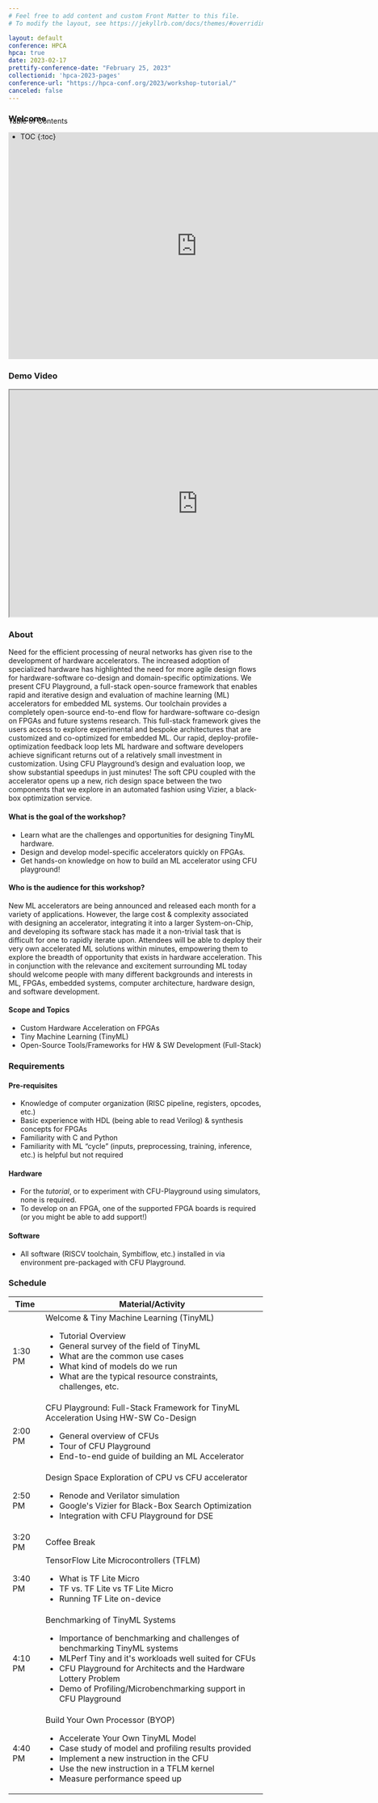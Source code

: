 ```yaml
---
# Feel free to add content and custom Front Matter to this file.
# To modify the layout, see https://jekyllrb.com/docs/themes/#overriding-theme-defaults

layout: default
conference: HPCA
hpca: true
date: 2023-02-17
prettify-conference-date: "February 25, 2023" 
collectionid: 'hpca-2023-pages' 
conference-url: "https://hpca-conf.org/2023/workshop-tutorial/"
canceled: false
---
```


<div id="toc_container" style="position: absolute" markdown="1">
<p class="toc_title">Table of Contents</p>

- TOC
{:toc}
</div>

### Welcome
<iframe src="https://docs.google.com/presentation/d/e/2PACX-1vRBA7fvaeUFvxXuPnbeq6tl4tFIxRnMG09-TP7RCk5f6Hd9ZrEGvgijBeEwqOGSGDco3fMEjs7fBUiL/embed?start=false&loop=false&delayms=3000" frameborder="0" width="746" height="449" allowfullscreen="true" mozallowfullscreen="true" webkitallowfullscreen="true"></iframe>

### Demo Video
<iframe src="https://drive.google.com/file/d/1l1eUSqSeUHHzTSWsa8wW87NKzPhfnYuy/preview" width="746" height="449" allow="autoplay"></iframe>


### About 
Need for the efficient processing of neural networks has given rise to the development of hardware accelerators. The increased adoption of specialized hardware has highlighted the need for more agile design flows for hardware-software co-design and domain-specific optimizations. We present CFU Playground, a full-stack open-source framework that enables rapid and iterative design and evaluation of machine learning (ML) accelerators for embedded ML systems. Our toolchain provides a completely open-source end-to-end flow for hardware-software co-design on FPGAs and future systems research. This full-stack framework gives the users access to explore experimental and bespoke architectures that are customized and co-optimized for embedded ML. Our rapid, deploy-profile-optimization feedback loop lets ML hardware and software developers achieve significant returns out of a relatively small investment in customization. Using CFU Playground’s design and evaluation loop, we show substantial speedups in just minutes! The soft CPU coupled with the accelerator opens up a new, rich design space between the two components that we explore in an automated fashion using Vizier, a black-box optimization service.

#### What is the goal of the workshop?
- Learn what are the challenges and opportunities for designing TinyML hardware.
- Design and develop model-specific accelerators quickly on FPGAs.
- Get hands-on knowledge on how to build an ML accelerator using CFU playground!

#### Who is the audience for this workshop?
New ML accelerators are being announced and released each month for a variety of applications. However, the large cost & complexity associated with designing an accelerator, integrating it into a larger System-on-Chip, and developing its software stack has made it a non-trivial task that is difficult for one to rapidly iterate upon. Attendees will be able to deploy their very own accelerated ML solutions within minutes, empowering them to explore the breadth of opportunity that exists in hardware acceleration. This in conjunction with the relevance and excitement surrounding ML today should welcome people with many different backgrounds and interests in ML, FPGAs, embedded systems, computer architecture, hardware design, and software development. 

#### Scope and Topics 
- Custom Hardware Acceleration on FPGAs
- Tiny Machine Learning (TinyML)
- Open-Source Tools/Frameworks for HW & SW Development (Full-Stack)

### Requirements
#### Pre-requisites
- Knowledge of computer organization (RISC pipeline, registers, opcodes, etc.)
- Basic experience with HDL (being able to read Verilog) & synthesis concepts for FPGAs
- Familiarity with C and Python
- Familiarity with ML “cycle” (inputs, preprocessing, training, inference, etc.) is helpful but not required

#### Hardware
- For the *tutorial*, or to experiment with CFU-Playground using simulators, none is required.
- To develop on an FPGA, one of the supported FPGA boards is required (or you might be able to add support!)

#### Software
- All software (RISCV toolchain, Symbiflow, etc.) installed in via environment pre-packaged with CFU Playground. 

### Schedule
<div>
<table>
<thead>
  <tr>
    <th>Time</th>
    <th>Material/Activity</th>
  </tr>
</thead>
<tbody>
  <tr>
    <td>1:30 PM</td>
    <td>Welcome &amp; Tiny Machine Learning (TinyML)
    	<ul>
    	<li>Tutorial Overview</li>
    	<li>General survey of the field of TinyML</li>
    	<li>What are the common use cases</li>
    	<li>What kind of models do we run</li>
    	<li>What are the typical resource constraints, challenges, etc.</li>
    	</ul>
    </td>
  </tr>
  <tr>
    <td>2:00 PM</td>
    <td>CFU Playground: Full-Stack Framework for TinyML Acceleration Using HW-SW Co-Design
    	<ul>
    		<li>General overview of CFUs</li>
                <li>Tour of CFU Playground</li>
                <li>End-to-end guide of building an ML Accelerator</li>
    	</ul>
	</td>
  </tr>
  <tr>
    <td>2:50 PM</td>
    <td>Design Space Exploration of CPU vs CFU accelerator
    	<ul>
                <li>Renode and Verilator simulation</li>
                <li>Google's Vizier for Black-Box Search Optimization</li>
                <li>Integration with CFU Playground for DSE</li>
    	</ul>
    </td>
  </tr>
  <tr>
    <td>3:20 PM</td>
    <td>Coffee Break
	</td>
  </tr>
  <tr>
    <td>3:40 PM</td>
    <td>TensorFlow Lite Microcontrollers (TFLM)
    	<ul>
       	<li>What is TF Lite Micro</li>
         <li>TF vs. TF Lite vs TF Lite Micro</li>
         <li>Running TF Lite on-device</li>
    	</ul>
	</td>
  </tr>
  <tr>
    <td>4:10 PM</td>
    <td>Benchmarking of TinyML Systems
    	<ul>
         <li>Importance of benchmarking and challenges of benchmarking TinyML systems</li>
         <li>MLPerf Tiny and it's workloads well suited for CFUs</li>
         <li>CFU Playground for Architects and the Hardware Lottery Problem</li>
         <li>Demo of Profiling/Microbenchmarking support in CFU Playground</li>
    	</ul>
	</td>
  </tr>
  <tr>
    <td>4:40 PM</td>
    <td>Build Your Own Processor (BYOP)
    	<ul>
                <li>Accelerate Your Own TinyML Model</li>
                <li>Case study of model and profiling results provided</li>
                <li>Implement a new instruction in the CFU</li>
                <li>Use the new instruction in a TFLM kernel</li>
                <li>Measure performance speed up</li>
    	</ul>
    </td>
  </tr>
</tbody>
</table>
</div>
